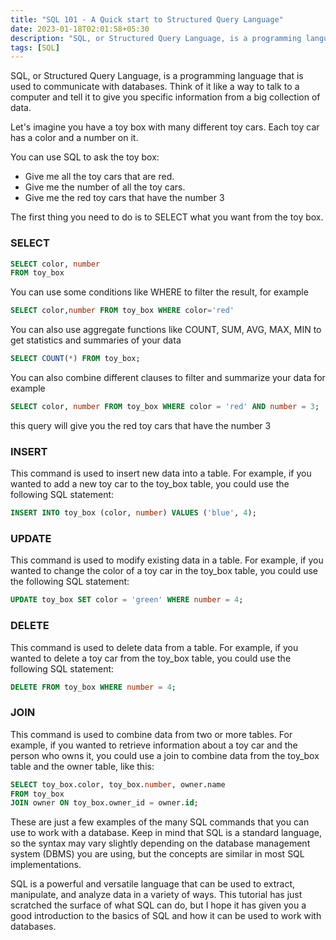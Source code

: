 ```yaml
---
title: "SQL 101 - A Quick start to Structured Query Language"
date: 2023-01-18T02:01:58+05:30
description: "SQL, or Structured Query Language, is a programming language that is used to communicate with databases. Think of it like a way to talk to a computer and tell it to give you specific information from a big collection of data."
tags: [SQL]
---
```


SQL, or Structured Query Language, is a programming language that is used to communicate with databases. Think of it like a way to talk to a computer and tell it to give you specific information from a big collection of data.

Let's imagine you have a toy box with many different toy cars. Each toy car has a color and a number on it.

You can use SQL to ask the toy box:
- Give me all the toy cars that are red.
- Give me the number of all the toy cars.
- Give me the red toy cars that have the number 3

The first thing you need to do is to SELECT what you want from the toy box.

### SELECT

```sql 
SELECT color, number
FROM toy_box
```

You can use some conditions like WHERE to filter the result, for example

```sql 
SELECT color,number FROM toy_box WHERE color='red'
```

You can also use aggregate functions like COUNT, SUM, AVG, MAX, MIN to get statistics and summaries of your data

```sql
SELECT COUNT(*) FROM toy_box;
```

You can also combine different clauses to filter and summarize your data for example

```sql
SELECT color, number FROM toy_box WHERE color = 'red' AND number = 3;
```

this query will give you the red toy cars that have the number 3

### INSERT
This command is used to insert new data into a table. For example, if you wanted to add a new toy car to the toy_box table, you could use the following SQL statement:

```sql
INSERT INTO toy_box (color, number) VALUES ('blue', 4);
```

### UPDATE
This command is used to modify existing data in a table. For example, if you wanted to change the color of a toy car in the toy_box table, you could use the following SQL statement:

```sql
UPDATE toy_box SET color = 'green' WHERE number = 4;
```
### DELETE
This command is used to delete data from a table. For example, if you wanted to delete a toy car from the toy_box table, you could use the following SQL statement:

```sql
DELETE FROM toy_box WHERE number = 4;
```

### JOIN
 This command is used to combine data from two or more tables. For example, if you wanted to retrieve information about a toy car and the person who owns it, you could use a join to combine data from the toy_box table and the owner table, like this:

```sql
SELECT toy_box.color, toy_box.number, owner.name
FROM toy_box
JOIN owner ON toy_box.owner_id = owner.id;
```

These are just a few examples of the many SQL commands that you can use to work with a database. Keep in mind that SQL is a standard language, so the syntax may vary slightly depending on the database management system (DBMS) you are using, but the concepts are similar in most SQL implementations.


SQL is a powerful and versatile language that can be used to extract, manipulate, and analyze data in a variety of ways. This tutorial has just scratched the surface of what SQL can do, but I hope it has given you a good introduction to the basics of SQL and how it can be used to work with databases.

